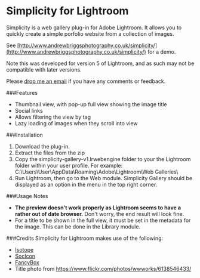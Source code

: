 Simplicity for Lightroom
========================

Simplicity is a web gallery plug-in for Adobe Lightroom.  It allows you to quickly create a simple porfolio website from a collection of images.

See [http://www.andrewbriggsphotography.co.uk/simplicity/](http://www.andrewbriggsphotography.co.uk/simplicity/) for a demo.

Note this was developed for version 5 of Lightroom, and as such may not be compatible with later versions.

Please [drop me an email](mailto:andrew@brggs.co.uk) if you have any comments or feedback.

###Features
- Thumbnail view, with pop-up full view showing the image title
- Social links
- Allows filtering the view by tag
- Lazy loading of images when they scroll into view

###Installation
1. Download the plug-in.
1. Extract the files from the zip
1. Copy the simplicity-gallery-v1.lrwebengine folder to your the Lightroom folder within your user profile.  For example: C:\Users\User\AppData\Roaming\Adobe\Lightroom\Web Galleries\
1. Run Lightroom, then go to the Web module.  Simplicity Gallery should be displayed as an option in the menu in the top right corner.

###Usage Notes
- **The preview doesn't work properly as Lightroom seems to have a rather out of date browser.**  Don't worry, the end result will look fine.
- For a title to be shown in the full view, it must be set in the metadata for the image.  This can be done in the Library module.

###Credits
Simplicity for Lightroom makes use of the following:

- [Isotope](http://isotope.metafizzy.co/)
- [SocIcon](http://www.socicon.com/)
- [FancyBox](http://fancyapps.com/fancybox/)
- Title photo from https://www.flickr.com/photos/wwworks/6138546433/
